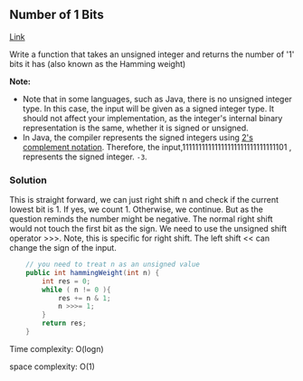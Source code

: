 ## Number of 1 Bits

[Link](https://leetcode.com/problems/number-of-1-bits/)

Write a function that takes an unsigned integer and returns the number of '1' bits it has (also known as the Hamming weight)

**Note:**

- Note that in some languages, such as Java, there is no unsigned integer type. In this case, the input will be given as a signed integer type. It should not affect your implementation, as the integer's internal binary representation is the same, whether it is signed or unsigned.
- In Java, the compiler represents the signed integers using [2's complement notation](https://en.wikipedia.org/wiki/Two's_complement). Therefore, the input,11111111111111111111111111111101 , represents the signed integer. `-3`.

### Solution

This is straight forward, we can just right shift n and check if the current lowest bit is 1. If yes, we count 1. Otherwise, we continue.  But as the question reminds the number might be negative. The normal right shift would not touch the first bit as the sign. We need to use the unsigned shift operator >>>. Note, this is specific for right shift. The left shift << can change the sign of the input.

```java
    // you need to treat n as an unsigned value
    public int hammingWeight(int n) {
        int res = 0;
        while ( n != 0 ){
            res += n & 1;
            n >>>= 1;
        } 
        return res;
    }
```

Time complexity: O(logn)

space complexity: O(1)